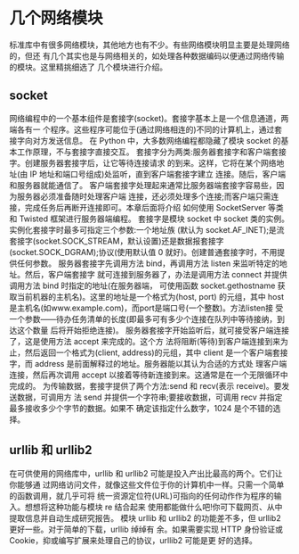 # 几个网络模块

标准库中有很多网络模块，其他地方也有不少。有些网络模块明显主要是处理网络的，但还 有几个其实也是与网络相关的，如处理各种数据编码以便通过网络传输的模块。这里精挑细选了 几个模块进行介绍。

## socket

网络编程中的一个基本组件是套接字(socket)。套接字基本上是一个信息通道，两端各有一
个程序。这些程序可能位于(通过网络相连的)不同的计算机上，通过套接字向对方发送信息。 在 Python 中，大多数网络编程都隐藏了模块 socket 的基本工作原理，不与套接字直接交互。
套接字分为两类:服务器套接字和客户端套接字。创建服务器套接字后，让它等待连接请求 的到来。这样，它将在某个网络地址(由 IP 地址和端口号组成)处监听，直到客户端套接字建立 连接。随后，客户端和服务器就能通信了。
客户端套接字处理起来通常比服务器端套接字容易些，因为服务器必须准备随时处理客户端 连接，还必须处理多个连接;而客户端只需连接，完成任务后再断开连接即可。本章后面将介绍 如何使用 SocketServer 等类和 Twisted 框架进行服务器端编程。
套接字是模块 socket 中 socket 类的实例。实例化套接字时最多可指定三个参数:一个地址族 (默认为 socket.AF_INET);是流套接字(socket.SOCK_STREAM，默认设置)还是数据报套接字 (socket.SOCK_DGRAM);协议(使用默认值 0 就好)。创建普通套接字时，不用提供任何参数。
服务器套接字先调用方法 bind，再调用方法 listen 来监听特定的地址。然后，客户端套接字 就可连接到服务器了，办法是调用方法 connect 并提供调用方法 bind 时指定的地址(在服务器端， 可使用函数 socket.gethostname 获取当前机器的主机名)。这里的地址是一个格式为(host, port) 的元组，其中 host 是主机名(如www.example.com)，而port是端口号(一个整数)。方法listen接 受一个参数——待办任务清单的长度(即最多可有多少个连接在队列中等待接纳，到达这个数量 后将开始拒绝连接)。
服务器套接字开始监听后，就可接受客户端连接了，这是使用方法 accept 来完成的。这个方 法将阻断(等待)到客户端连接到来为止，然后返回一个格式为(client, address)的元组，其中 client 是一个客户端套接字，而 address 是前面解释过的地址。服务器能以其认为合适的方式处 理客户端连接，然后再次调用 accept 以接着等待新连接到来。这通常是在一个无限循环中完成的。
为传输数据，套接字提供了两个方法:send 和 recv(表示 receive)。要发送数据，可调用方 法 send 并提供一个字符串;要接收数据，可调用 recv 并指定最多接收多少个字节的数据。如果不 确定该指定什么数字，1024 是个不错的选择。

## urllib 和 urllib2

在可供使用的网络库中，urllib 和 urllib2 可能是投入产出比最高的两个。它们让你能够通 过网络访问文件，就像这些文件位于你的计算机中一样。只需一个简单的函数调用，就几乎可将 统一资源定位符(URL)可指向的任何动作作为程序的输入。想想将这种功能与模块 re 结合起来 使用都能做什么吧!你可下载网页、从中提取信息并自动生成研究报告。
模块 urllib 和 urllib2 的功能差不多，但 urllib2 更好一些。对于简单的下载，urllib 绰绰有 余。如果需要实现 HTTP 身份验证或 Cookie，抑或编写扩展来处理自己的协议，urllib2 可能是更 好的选择。
